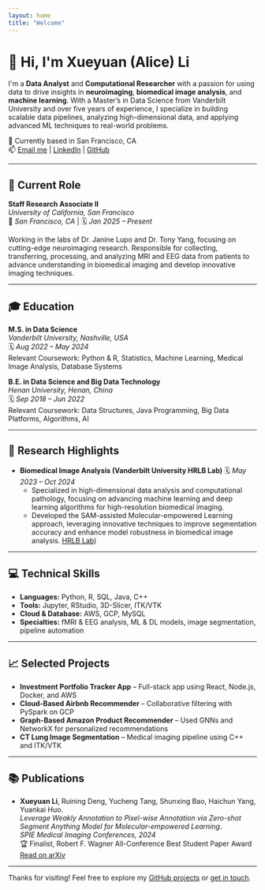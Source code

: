 ```yaml
---
layout: home
title: "Welcome"
---
```


# 👋 Hi, I'm Xueyuan (Alice) Li

I'm a **Data Analyst** and **Computational Researcher** with a passion for using data to drive insights in **neuroimaging**, **biomedical image analysis**, and **machine learning**. With a Master’s in Data Science from Vanderbilt University and over five years of experience, I specialize in building scalable data pipelines, analyzing high-dimensional data, and applying advanced ML techniques to real-world problems.

📍 Currently based in San Francisco, CA  
📫 [Email me](mailto:lixueyuan33@outlook.com) | [LinkedIn](https://www.linkedin.com/in/xueyuan-li-674208249/) | [GitHub](https://github.com/Xueyuan33)

---

## 🧪 Current Role

**Staff Research Associate II**  
*University of California, San Francisco*  
📍 *San Francisco, CA* | 🗓 *Jan 2025 – Present*

Working in the labs of Dr. Janine Lupo and Dr. Tony Yang, focusing on cutting-edge neuroimaging research. Responsible for collecting, transferring, processing, and analyzing MRI and EEG data from patients to advance understanding in biomedical imaging and develop innovative imaging techniques.

---

## 🎓 Education

**M.S. in Data Science**  
*Vanderbilt University, Nashville, USA*  
🗓 *Aug 2022 – May 2024*  
Relevant Coursework: Python & R, Statistics, Machine Learning, Medical Image Analysis, Database Systems

**B.E. in Data Science and Big Data Technology**  
*Henan University, Henan, China*  
🗓 *Sep 2018 – Jun 2022*  
Relevant Coursework: Data Structures, Java Programming, Big Data Platforms, Algorithms, AI

---

## 🔬 Research Highlights

- **Biomedical Image Analysis (Vanderbilt University HRLB Lab)**
 🗓 *May 2023 – Oct 2024*  
  - Specialized in high-dimensional data analysis and computational pathology, focusing on advancing machine learning and deep learning algorithms for high-resolution biomedical imaging. 
  - Developed the SAM-assisted Molecular-empowered Learning approach, leveraging innovative techniques to improve segmentation accuracy and enhance model robustness in biomedical image analysis.
    [HRLB Lab](https://hrlblab.github.io))

---

## 💻 Technical Skills

- **Languages:** Python, R, SQL, Java, C++  
- **Tools:** Jupyter, RStudio, 3D-Slicer, ITK/VTK  
- **Cloud & Database:** AWS, GCP, MySQL  
- **Specialties:** fMRI & EEG analysis, ML & DL models, image segmentation, pipeline automation

---

## 📈 Selected Projects

- **Investment Portfolio Tracker App** – Full-stack app using React, Node.js, Docker, and AWS  
- **Cloud-Based Airbnb Recommender** – Collaborative filtering with PySpark on GCP  
- **Graph-Based Amazon Product Recommender** – Used GNNs and NetworkX for personalized recommendations  
- **CT Lung Image Segmentation** – Medical imaging pipeline using C++ and ITK/VTK

---

## 📚 Publications

- **Xueyuan Li**, Ruining Deng, Yucheng Tang, Shunxing Bao, Haichun Yang, Yuankai Huo.  
  *Leverage Weakly Annotation to Pixel-wise Annotation via Zero-shot Segment Anything Model for Molecular-empowered Learning*.  
  *SPIE Medical Imaging Conferences, 2024*  
  🏆 Finalist, Robert F. Wagner All-Conference Best Student Paper Award  
  [Read on arXiv](https://arxiv.org/abs/2308.05785v1)

---

Thanks for visiting! Feel free to explore my [GitHub projects](https://github.com/Xueyuan33) or [get in touch](mailto:lixueyuan33@outlook.com).
